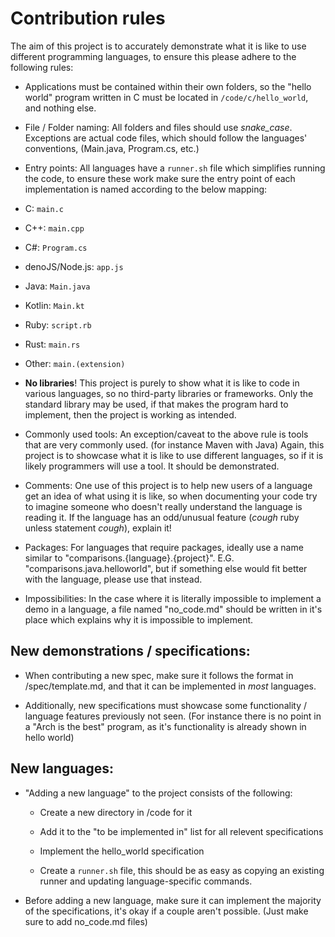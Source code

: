 # Contribution rules

The aim of this project is to accurately demonstrate what it is like to use different programming languages, to ensure this please adhere to the following rules:

* Applications must be contained within their own folders, so the "hello world" program written in C must be located in `/code/c/hello_world`, and nothing else.

* File / Folder naming: All folders and files should use *snake_case*. Exceptions are actual code files, which should follow the languages' conventions, (Main.java, Program.cs, etc.)

* Entry points: All languages have a `runner.sh` file which simplifies running the code, to ensure these work make sure the entry point of each implementation is named according to the below mapping:

* C: `main.c`
* C++: `main.cpp`
* C#: `Program.cs`
* denoJS/Node.js: `app.js`
* Java: `Main.java`
* Kotlin: `Main.kt`
* Ruby: `script.rb`
* Rust: `main.rs`
* Other: `main.(extension)`

* **No libraries**! This project is purely to show what it is like to code in various languages, so no third-party libraries or frameworks. Only the standard library may be used, if that makes the program hard to implement, then the project is working as intended.

* Commonly used tools: An exception/caveat to the above rule is tools that are very commonly used. (for instance Maven with Java) Again, this project is to showcase what it is like to use different languages, so if it is likely programmers will use a tool. It should be demonstrated.

* Comments: One use of this project is to help new users of a language get an idea of what using it is like, so when documenting your code try to imagine someone who doesn't really understand the language is reading it. If the language has an odd/unusual feature (*cough* ruby unless statement *cough*), explain it!

* Packages: For languages that require packages, ideally use a name similar to "comparisons.{language}.{project}". E.G. "comparisons.java.helloworld", but if something else would fit better with the language, please use that instead.

* Impossibilities: In the case where it is literally impossible to implement a demo in a language, a file named "no_code.md" should be written in it's place which explains why it is impossible to implement.

## New demonstrations / specifications:

* When contributing a new spec, make sure it follows the format in /spec/template.md, and that it can be implemented in *most* languages.

* Additionally, new specifications must showcase some functionality / language features previously not seen. (For instance there is no point in a "Arch is the best" program, as it's functionality is already shown in hello world)

## New languages:

* "Adding a new language" to the project consists of the following:
  
  * Create a new directory in /code for it

  * Add it to the "to be implemented in" list for all relevent specifications

  * Implement the hello_world specification

  * Create a `runner.sh` file, this should be as easy as copying an existing runner and updating language-specific commands.

* Before adding a new language, make sure it can implement the majority of the specifications, it's okay if a couple aren't possible. (Just make sure to add no_code.md files)
